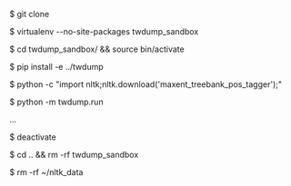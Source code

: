 $ git clone <url>

$ virtualenv --no-site-packages twdump_sandbox

$ cd twdump_sandbox/ && source bin/activate

$ pip install -e ../twdump

$ python -c "import nltk;nltk.download('maxent_treebank_pos_tagger');"

$ python -m twdump.run

...

$ deactivate

$ cd .. && rm -rf twdump_sandbox

$ rm -rf ~/nltk_data
